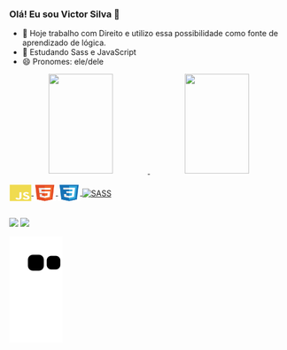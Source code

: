 ### Olá! Eu sou Victor Silva 👋

- 🔭 Hoje trabalho com Direito e utilizo essa possibilidade como fonte de aprendizado de lógica.
- 🌱 Estudando Sass e JavaScript
- 😄 Pronomes: ele/dele

<div align="center" style="box-sizing: border-box">
  <a href="https://github.com/victorhenrie">
  <img width="48%" height="180em" src="https://github-readme-stats.vercel.app/api?username=victorhenrie&show_icons=true&theme=dracula&include_all_commits=true&count_private=true"/>
  <img width="48%" height="180em" src="https://github-readme-stats.vercel.app/api/top-langs/?username=victorhenrie&layout=compact&langs_count=7&theme=dracula"/>
</div>
  
<div style="display: inline_block"><br>
  <img align="center" alt="Js" height="30" width="40" src="https://raw.githubusercontent.com/devicons/devicon/master/icons/javascript/javascript-plain.svg">
  <img align="center" alt="HTML" height="30" width="40" src="https://raw.githubusercontent.com/devicons/devicon/master/icons/html5/html5-original.svg">
  <img align="center" alt="CSS" height="30" width="40" src="https://raw.githubusercontent.com/devicons/devicon/master/icons/css3/css3-original.svg">
  <img align="center" alt="SASS" height="30" width="30" src="https://cdn.iconscout.com/icon/free/png-256/sass-226054.png">
</div>
  
  ##
 
<div> 
  <a href = "mailto:victorhrdsilva@gmail.com"><img src="https://img.shields.io/badge/-Gmail-%23333?style=for-the-badge&logo=gmail&logoColor=white" target="_blank"></a>
  <a href="https://www.linkedin.com/in/victorhenrie" target="_blank"><img src="https://img.shields.io/badge/-LinkedIn-%230077B5?style=for-the-badge&logo=linkedin&logoColor=white" target="_blank"></a> 
 
   ![Snake animation](https://github.com/victorhenrie/victorhenrie/blob/output/github-contribution-grid-snake.svg)
</div>
